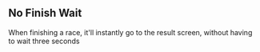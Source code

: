 ## No Finish Wait

When finishing a race, it'll instantly go to the result screen, without having to wait three seconds